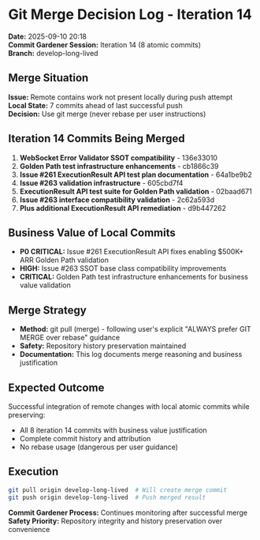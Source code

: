 # Git Merge Decision Log - Iteration 14
**Date:** 2025-09-10 20:18  
**Commit Gardener Session:** Iteration 14 (8 atomic commits)  
**Branch:** develop-long-lived  

## Merge Situation
**Issue:** Remote contains work not present locally during push attempt  
**Local State:** 7 commits ahead of last successful push  
**Decision:** Use git merge (never rebase per user instructions)

## Iteration 14 Commits Being Merged
1. **WebSocket Error Validator SSOT compatibility** - 136e33010
2. **Golden Path test infrastructure enhancements** - cb1866c39  
3. **Issue #261 ExecutionResult API test plan documentation** - 64a1be9b2
4. **Issue #263 validation infrastructure** - 605cbd7f4
5. **ExecutionResult API test suite for Golden Path validation** - 02baad671
6. **Issue #263 interface compatibility validation** - 2c62a593d
7. **Plus additional ExecutionResult API remediation** - d9b447262

## Business Value of Local Commits
- **P0 CRITICAL:** Issue #261 ExecutionResult API fixes enabling $500K+ ARR Golden Path validation
- **HIGH:** Issue #263 SSOT base class compatibility improvements
- **CRITICAL:** Golden Path test infrastructure enhancements for business value validation

## Merge Strategy
- **Method:** git pull (merge) - following user's explicit "ALWAYS prefer GIT MERGE over rebase" guidance
- **Safety:** Repository history preservation maintained  
- **Documentation:** This log documents merge reasoning and business justification

## Expected Outcome
Successful integration of remote changes with local atomic commits while preserving:
- All 8 iteration 14 commits with business value justification
- Complete commit history and attribution
- No rebase usage (dangerous per user guidance)

## Execution
```bash
git pull origin develop-long-lived  # Will create merge commit
git push origin develop-long-lived  # Push merged result
```

**Commit Gardener Process:** Continues monitoring after successful merge
**Safety Priority:** Repository integrity and history preservation over convenience
